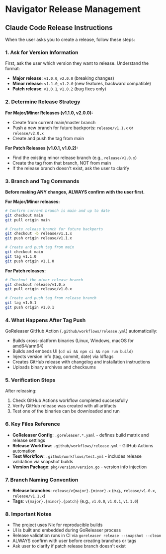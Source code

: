 # Navigator Release Management

## Claude Code Release Instructions

When the user asks you to create a release, follow these steps:

### 1. Ask for Version Information
First, ask the user which version they want to release. Understand the format:
- **Major release**: `v1.0.0`, `v2.0.0` (breaking changes)
- **Minor release**: `v1.1.0`, `v1.2.0` (new features, backward compatible)
- **Patch release**: `v1.0.1`, `v1.0.2` (bug fixes only)

### 2. Determine Release Strategy

**For Major/Minor Releases (v1.1.0, v2.0.0):**
- Create from current main/master branch
- Push a new branch for future backports: `release/v1.1.x` or `release/v2.0.x`
- Create and push the tag from main

**For Patch Releases (v1.0.1, v1.0.2):**
- Find the existing minor release branch (e.g., `release/v1.0.x`)
- Create the tag from that branch, NOT from main
- If the release branch doesn't exist, ask the user to clarify

### 3. Branch and Tag Commands

**Before making ANY changes, ALWAYS confirm with the user first.**

**For Major/Minor releases:**
```bash
# Confirm current branch is main and up to date
git checkout main
git pull origin main

# Create release branch for future backports
git checkout -b release/v1.1.x
git push origin release/v1.1.x

# Create and push tag from main
git checkout main
git tag v1.1.0
git push origin v1.1.0
```

**For Patch releases:**
```bash
# Checkout the minor release branch
git checkout release/v1.0.x
git pull origin release/v1.0.x

# Create and push tag from release branch
git tag v1.0.1
git push origin v1.0.1
```

### 4. What Happens After Tag Push

GoReleaser GitHub Action (`.github/workflows/release.yml`) automatically:
- Builds cross-platform binaries (Linux, Windows, macOS for amd64/arm64)
- Builds and embeds UI (`cd ui && npm ci && npm run build`)
- Injects version info (tag, commit, date) via ldflags
- Creates GitHub release with changelog and installation instructions
- Uploads binary archives and checksums

### 5. Verification Steps

After releasing:
1. Check GitHub Actions workflow completed successfully
2. Verify GitHub release was created with all artifacts
3. Test one of the binaries can be downloaded and run

### 6. Key Files Reference

- **GoReleaser Config**: `.goreleaser.*.yaml` - defines build matrix and release settings
- **Release Workflow**: `.github/workflows/release.yml` - GitHub Actions automation
- **Test Workflow**: `.github/workflows/test.yml` - includes release validation via snapshot builds
- **Version Package**: `pkg/version/version.go` - version info injection

### 7. Branch Naming Convention

- **Release branches**: `release/v{major}.{minor}.x` (e.g., `release/v1.0.x`, `release/v1.1.x`)
- **Tags**: `v{major}.{minor}.{patch}` (e.g., `v1.0.0`, `v1.0.1`, `v1.1.0`)

### 8. Important Notes

- The project uses Nix for reproducible builds
- UI is built and embedded during GoReleaser process
- Release validation runs in CI via `goreleaser release --snapshot --clean`
- ALWAYS confirm with user before creating branches or tags
- Ask user to clarify if patch release branch doesn't exist
